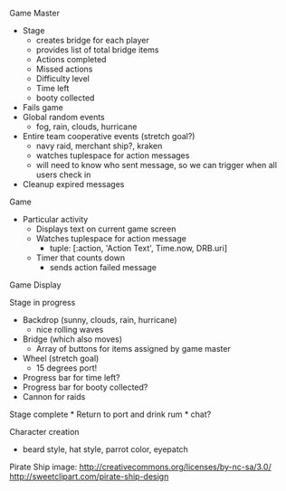 Game Master
 * Stage
   * creates bridge for each player
   * provides list of total bridge items
   * Actions completed
   * Missed actions
   * Difficulty level
   * Time left
   * booty collected
 * Fails game
 * Global random events
   * fog, rain, clouds, hurricane
 * Entire team cooperative events (stretch goal?)
   * navy raid, merchant ship?, kraken
   * watches tuplespace for action messages
   * will need to know who sent message, so we can trigger when all users check in
 * Cleanup expired messages


Game

* Particular activity
    * Displays text on current game screen
    * Watches tuplespace for action message
        * tuple: [:action, 'Action Text', Time.now, DRB.uri]
    * Timer that counts down
        * sends action failed message

Game Display

Stage in progress
 * Backdrop (sunny, clouds, rain, hurricane)
    * nice rolling waves
 * Bridge (which also moves)
    * Array of buttons for items assigned by game master
 * Wheel (stretch goal)
    * 15 degrees port!
 * Progress bar for time left?
 * Progress bar for booty collected?
 * Cannon for raids
 
 Stage complete
    * Return to port and drink rum 
    * chat?

Character creation
 * beard style, hat style, parrot color, eyepatch




 Pirate Ship image: http://creativecommons.org/licenses/by-nc-sa/3.0/  http://sweetclipart.com/pirate-ship-design
